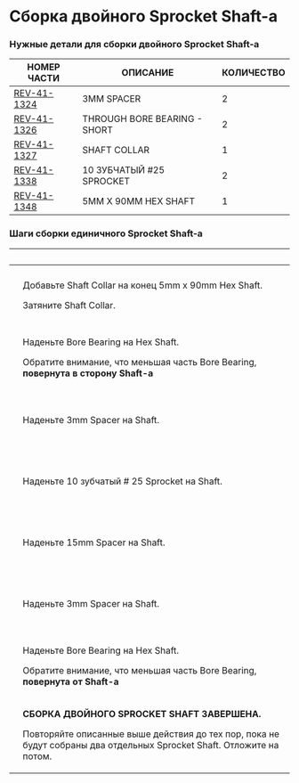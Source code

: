 # Сборка двойного Sprocket Shaft-a

### Нужные детали для сборки двойного Sprocket Shaft-a

| **НОМЕР ЧАСТИ**                                         | **ОПИСАНИЕ**                 | **КОЛИЧЕСТВО** |
| ------------------------------------------------------- | ---------------------------- | -------------- |
| [REV-41-1324](https://www.revrobotics.com/rev-41-1324/) | 3MM SPACER                   | 2              |
| [REV-41-1326](https://www.revrobotics.com/rev-41-1326/) | THROUGH BORE BEARING - SHORT | 2              |
| [REV-41-1327](https://www.revrobotics.com/rev-41-1327/) | SHAFT COLLAR                 | 1              |
| [REV-41-1338](https://www.revrobotics.com/rev-41-1338/) | 10 ЗУБЧАТЫЙ #25 SPROCKET     | 2              |
| [REV-41-1348](https://www.revrobotics.com/rev-41-1338/) | 5MM X 90MM HEX SHAFT         | 1              |

### Шаги сборки единичного Sprocket Shaft-a

| ​                                                                                                                                                                                                                                                                                                                         | ​                                                                                                                                                                                             |
| ------------------------------------------------------------------------------------------------------------------------------------------------------------------------------------------------------------------------------------------------------------------------------------------------------------------------- | --------------------------------------------------------------------------------------------------------------------------------------------------------------------------------------------- |
| <p>​</p><p><img src="https://2589213514-files.gitbook.io/~/files/v0/b/gitbook-legacy-files/o/assets%2F-M5yw0n8IneF5-9ybLjT%2F-Me1lJL-7EfLD7N51ZaB%2F-Me1n2Q9gJTmGudf7Tyu%2FCDTv3_SS%20-%20Shaft%20Collar.svg?alt=media&#x26;token=c4d93d7a-fda4-4f65-907e-53cb5f1e48f7" alt="" data-size="original"></p><p>​</p>          | <p>Добавьте Shaft Collar на конец 5mm x 90mm Hex Shaft.</p><p>Затяните Shaft Collar.</p>                                                                                                      |
| <p>​</p><p><img src="https://2589213514-files.gitbook.io/~/files/v0/b/gitbook-legacy-files/o/assets%2F-M5yw0n8IneF5-9ybLjT%2F-Me1lJL-7EfLD7N51ZaB%2F-Me1nerMvm19-uZEMZti%2FCDTv3_SS%20-%20Add%20Bearing%201.svg?alt=media&#x26;token=94a8b251-604d-4f32-88ab-9822761b68e9" alt="" data-size="original"></p><p>​</p>       | <p>Наденьте Bore Bearing на Hex Shaft.</p><p>Обратите внимание, что меньшая часть Bore Bearing, <strong>повернута в сторону Shaft-a</strong></p>                                              |
| <p>​</p><p><img src="https://2589213514-files.gitbook.io/~/files/v0/b/gitbook-legacy-files/o/assets%2F-M5yw0n8IneF5-9ybLjT%2F-Me1lJL-7EfLD7N51ZaB%2F-Me1o7iVnNe6SPJ-GEbm%2FCDTv3_SS%20-%20Add%20spacer%201.svg?alt=media&#x26;token=43d07fff-d18a-4fc6-a0d7-d8c812588d36" alt="" data-size="original"></p><p>​</p>        | Наденьте 3mm Spacer на Shaft.                                                                                                                                                                 |
| <p>​</p><p><img src="https://2589213514-files.gitbook.io/~/files/v0/b/gitbook-legacy-files/o/assets%2F-M5yw0n8IneF5-9ybLjT%2F-Me1lJL-7EfLD7N51ZaB%2F-Me1oqtf1rDlw2C8AzS6%2FCDTv3_SS%20-%20Add%20Sprocket.svg?alt=media&#x26;token=fb372c3e-f434-439d-89bb-b0f36b24506d" alt="" data-size="original"></p><p>​</p>          | Наденьте 10 зубчатый # 25 Sprocket на Shaft.                                                                                                                                                  |
| <p>​</p><p><img src="https://2589213514-files.gitbook.io/~/files/v0/b/gitbook-legacy-files/o/assets%2F-M5yw0n8IneF5-9ybLjT%2F-Me1lJL-7EfLD7N51ZaB%2F-Me1rBo68ywngE1tdFHh%2FCDTv3_DS%20-%20Add%20Second%20Sprocket.svg?alt=media&#x26;token=a8df86e8-cc5b-41bb-a048-278864b2adcd" alt="" data-size="original"></p><p>​</p> | Наденьте 15mm Spacer на Shaft.                                                                                                                                                                |
| <p>​</p><p><img src="https://2589213514-files.gitbook.io/~/files/v0/b/gitbook-legacy-files/o/assets%2F-M5yw0n8IneF5-9ybLjT%2F-Me1lJL-7EfLD7N51ZaB%2F-Me1sHs-lqEl9PFGt4pW%2FCDTv3_DS%20-%20Add%20Spacer.svg?alt=media&#x26;token=a5212335-4f36-45c4-9f93-d6b54b801767" alt="" data-size="original"></p><p>​</p>            | Наденьте 3mm Spacer на Shaft.                                                                                                                                                                 |
| <p>​</p><p><img src="https://2589213514-files.gitbook.io/~/files/v0/b/gitbook-legacy-files/o/assets%2F-M5yw0n8IneF5-9ybLjT%2F-Me1lJL-7EfLD7N51ZaB%2F-Me1sg9vF6abUXYByET6%2FCDTv3_DS-%20Add%20Bushing.svg?alt=media&#x26;token=0aef77fb-5c1c-4ea3-a5f8-ce2e98d67da7" alt="" data-size="original"></p><p>​</p>              | <p>Наденьте Bore Bearing на Hex Shaft.</p><p>Обратите внимание, что меньшая часть Bore Bearing, <strong>повернута от Shaft-a</strong></p>                                                     |
| <p>​</p><p><img src="https://2589213514-files.gitbook.io/~/files/v0/b/gitbook-legacy-files/o/assets%2F-M5yw0n8IneF5-9ybLjT%2F-Me1lJL-7EfLD7N51ZaB%2F-Me1t2ItnmEBBNmRCkC_%2FCDTv3_DS%20Complete.svg?alt=media&#x26;token=a676100c-ba7f-44c1-8180-7cb0b5a7849b" alt="" data-size="original"></p><p>​</p>                    | <p><strong>СБОРКА ДВОЙНОГО SPROCKET SHAFT ЗАВЕРШЕНА.</strong></p><p>Повторяйте описанные выше действия до тех пор, пока не будут собраны два отдельных Sprocket Shaft. Отложите на потом.</p> |
